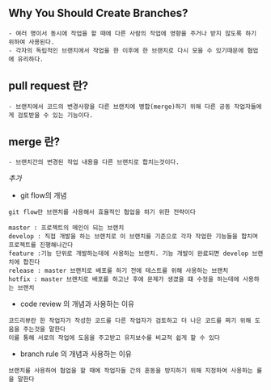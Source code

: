 ## Why You Should Create Branches?

```
- 여러 명이서 동시에 작업을 할 때에 다른 사람의 작업에 영향을 주거나 받지 않도록 하기 위하여 사용된다.
- 각자의 독립적인 브랜치에서 작업을 한 이후에 한 브랜치로 다시 모을 수 있기때문에 협업에 유리하다.
```

## pull request 란?

```
- 브랜치에서 코드의 변경사항을 다른 브랜치에 병합(merge)하기 위해 다른 공동 작업자들에게 검토받을 수 있는 기능이다.
```

## merge 란?

```
- 브랜치간의 변경된 작업 내용을 다른 브랜치로 합치는것이다.
```

_추가_

- git flow의 개념

```
git flow란 브랜치를 사용해서 효율적인 협업을 하기 위한 전략이다
```

```
master : 프로젝트의 메인이 되는 브랜치
develop : 직접 개발을 하는 브랜치로 이 브랜치를 기준으로 각자 작업한 기능들을 합치며 프로젝트를 진행해나간다
feature :기능 단위로 개발하는데에 사용하는 브랜치. 기능 개발이 완료되면 develop 브랜치에 합친다
release : master 브랜치로 배포를 하기 전에 테스트를 위해 사용하는 브랜치
hotfix : master 브랜치로 배포를 하고난 후에 문제가 생겼을 떄 수정을 하는데에 사용하는 브랜치
```

- code review 의 개념과 사용하는 이유

```
코드리뷰란 한 작업자가 작성한 코드를 다른 작업자가 검토하고 더 나은 코드를 짜기 위해 도움을 주는것을 말한다
이를 통해 서로의 작업에 도움을 주고받고 유지보수를 비교적 쉽게 할 수 있다
```

- branch rule 의 개념과 사용하는 이유

```
브랜치를 사용하여 협업을 할 때에 작업자들 간의 혼동을 방지하기 위해 지정하여 사용하는 룰을 말한다
```
